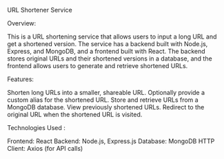 URL Shortener Service


Overview:

This is a URL shortening service that allows users to input a long URL and get a shortened version. The service has a backend built with Node.js, Express, and MongoDB, and a frontend built with React. The backend stores original URLs and their shortened versions in a database, and the frontend allows users to generate and retrieve shortened URLs.

Features:  

Shorten long URLs into a smaller, shareable URL.
Optionally provide a custom alias for the shortened URL.
Store and retrieve URLs from a MongoDB database.
View previously shortened URLs.
Redirect to the original URL when the shortened URL is visited.


Technologies Used :

Frontend: React
Backend: Node.js, Express.js
Database: MongoDB
HTTP Client: Axios (for API calls)
